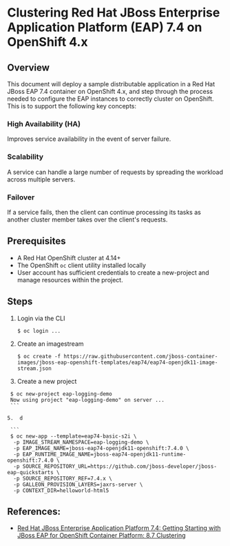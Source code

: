 # Clustering Red Hat JBoss Enterprise Application Platform (EAP) 7.4 on OpenShift 4.x

## Overview

This document will deploy a sample distributable application in a Red Hat JBoss EAP 7.4 container on OpenShift 4.x, and step through the process needed to configure the EAP instances to correctly cluster on OpenShift. This is to support the following key concepts:

### High Availability (HA)

Improves service availability in the event of server failure.

### Scalability

A service can handle a large number of requests by spreading the workload across multiple servers.

### Failover

If a service fails, then the client can continue processing its tasks as another cluster member takes over the client's requests.

## Prerequisites

* A Red Hat OpenShift cluster at 4.14+
* The OpenShift `oc` client utility installed locally
* User account has sufficient credentials to create a new-project and manage resources within the project.

## Steps

1.  Login via the CLI

    ```console
    $ oc login ...
    ```

2.  Create an imagestream

    ```console
    $ oc create -f https://raw.githubusercontent.com/jboss-container-images/jboss-eap-openshift-templates/eap74/eap74-openjdk11-image-stream.json
    ```

3.  Create a new project

   ```console
    $ oc new-project eap-logging-demo
    Now using project "eap-logging-demo" on server ...
    ```

5.  d

    ```
    $ oc new-app --template=eap74-basic-s2i \
     -p IMAGE_STREAM_NAMESPACE=eap-logging-demo \
     -p EAP_IMAGE_NAME=jboss-eap74-openjdk11-openshift:7.4.0 \
     -p EAP_RUNTIME_IMAGE_NAME=jboss-eap74-openjdk11-runtime-openshift:7.4.0 \
     -p SOURCE_REPOSITORY_URL=https://github.com/jboss-developer/jboss-eap-quickstarts \
     -p SOURCE_REPOSITORY_REF=7.4.x \
     -p GALLEON_PROVISION_LAYERS=jaxrs-server \
     -p CONTEXT_DIR=helloworld-html5
   ```

## References:

* [Red Hat JBoss Enterprise Application Platform 7.4: Getting Starting with JBoss EAP for OpenShift Container Platform: 8.7 Clustering](https://docs.redhat.com/en/documentation/red_hat_jboss_enterprise_application_platform/7.4/html-single/getting_started_with_jboss_eap_for_openshift_container_platform/index#configuring_a_jgroups_discovery_mechanism)
